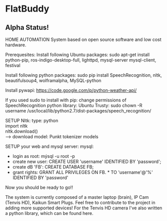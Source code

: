 # FlatBuddy
## Alpha Status! 
HOME AUTOMATION System based on open source software and low cost hardware.

Prerequesites:
Install following Ubuntu packages: sudo apt-get install python-pip, ros-indigo-desktop-full, lighttpd, mysql-server mysql-client, festival

Install following python packages: sudo pip install SpeechRecognition, nltk, beautifulsoup4, wolframalpha, MySQL-python

Install pywapi: https://code.google.com/p/python-weather-api/

If you used sudo to install with pip: change permissions of SpeechRecognition python library:
Ubuntu Trusty: sudo chown -R username /usr/local/lib/python2.7/dist-packages/speech_recognition/  

SETUP Nltk:
type: python  
import nltk  
nltk.download()  
--> download model: Punkt tokenizer models

SETUP your web and mysql server:
mysql:
- login as root: mýsql -u root -p
- create new user: CREATE USER 'username' IDENTIFIED BY 'password';
- create dB 'FB': CREATE DATABASE FB;
- grant rights: GRANT ALL PRIVILEGES ON FB. * TO 'username'@'%' IDENTIFIED BY 'password'


Now you should be ready to go!!

The system is currently composed of a master laptop (brain), IP Cam (Tenvis HD), Kaikun Smart Plugs.
Feel free to contribute to the project in adding more supported devices!
For the Tenvis HD camera I've also written a python library, which can be found here.
